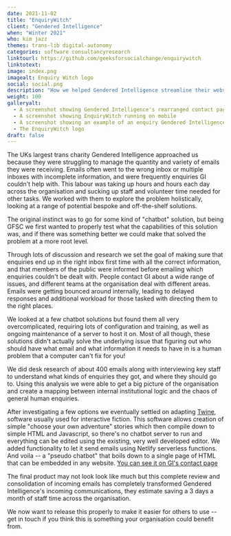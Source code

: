 ```yaml
---
date: 2021-11-02
title: "EnquiryWitch"
client: "Gendered Intelligence"
when: "Winter 2021"
who: kim jazz
themes: trans-lib digital-autonomy
categories: software consultancyresearch
linktourl: https://github.com/geeksforsocialchange/enquirywitch
linktotext:
image: index.png
imagealt: Enquiry Witch logo
social: social.png
description: "How we helped Gendered Intelligence streamline their website communications, respond to enquiries faster, and minimise pressure on their volunteers and employees"
weight: 100
galleryalt:
  - A screenshot showing Gendered Intelligence's rearranged contact page powered by EnquiryWitch
  - A screenshot showing EnquiryWitch running on mobile
  - A screenshot showing an example of an enquiry Gendered Intelligence can't help with
  - The EnquiryWitch logo
draft: false
---
```


The UKs largest trans charity Gendered Intelligence approached us because they were struggling to manage the quantity and variety of emails they were receiving. Emails often went to the wrong inbox or multiple inboxes with incomplete information, and were frequently enquiries GI couldn't help with. This labour was taking up hours and hours each day across the organisation and sucking up staff and volunteer time needed for other tasks. We worked with them to explore the problem holistically, looking at a range of potential bespoke and off-the-shelf solutions.

The original instinct was to go for some kind of "chatbot" solution, but being GFSC we first wanted to properly test what the capabilities of this solution was, and if there was something better we could make that solved the problem at a more root level.

Through lots of discussion and research we set the goal of making sure that enquiries end up in the right inbox first time with all the correct information, and that members of the public were informed before emailing which enquiries couldn't be dealt with. People contact GI about a wide range of issues, and different teams at the organisation deal with different areas. Emails were getting bounced around internally, leading to delayed responses and additional workload for those tasked with directing them to the right places.

We looked at a few chatbot solutions but found them all very overcomplicated, requiring lots of configuration and training, as well as ongoing maintenance of a server to host it on. Most of all though, these solutions didn't actually solve the underlying issue that figuring out who should have what email and what information it needs to have in is a human problem that a computer can't fix for you!

We did desk research of about 400 emails along with interviewing key staff to understand what kinds of enquiries they got, and where they should go to. Using this analysis we were able to get a big picture of the organisation and create a mapping between internal institutional logic and the chaos of general human enquiries.

After investigating a few options we eventually settled on adapting [Twine](https://twinery.org/), software usually used for interactive fiction. This software allows creation of simple "choose your own adventure" stories which then compile down to simple HTML and Javascript, so there's no chatbot server to run and everything can be edited using the existing, very well developed editor. We added functionality to let it send emails using Netlify serverless functions. And voila -- a "pseudo chatbot" that boils down to a single page of HTML that can be embedded in any website. [You can see it on GI's contact page](https://genderedintelligence.co.uk/contact/contact.html)

The final product may not look look like much but this complete review and consolidation of incoming emails has completely transformed Gendered Intelligence's incoming communications, they estimate saving a 3 days a month of staff time across the organisation.

We now want to release this properly to make it easier for others to use -- get in touch if you think this is something your organisation could benefit from.
